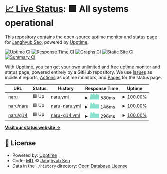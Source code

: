 # [📈 Live Status](https://upptime.jhyub.dev): <!--live status--> **🟩 All systems operational**

This repository contains the open-source uptime monitor and status page for [Janghyub Seo](jhyub.dev), powered by [Upptime](https://github.com/upptime/upptime).

[![Uptime CI](https://github.com/jhyub/upptime/workflows/Uptime%20CI/badge.svg)](https://github.com/jhyub/upptime/actions?query=workflow%3A%22Uptime+CI%22)
[![Response Time CI](https://github.com/jhyub/upptime/workflows/Response%20Time%20CI/badge.svg)](https://github.com/jhyub/upptime/actions?query=workflow%3A%22Response+Time+CI%22)
[![Graphs CI](https://github.com/jhyub/upptime/workflows/Graphs%20CI/badge.svg)](https://github.com/jhyub/upptime/actions?query=workflow%3A%22Graphs+CI%22)
[![Static Site CI](https://github.com/jhyub/upptime/workflows/Static%20Site%20CI/badge.svg)](https://github.com/jhyub/upptime/actions?query=workflow%3A%22Static+Site+CI%22)
[![Summary CI](https://github.com/jhyub/upptime/workflows/Summary%20CI/badge.svg)](https://github.com/jhyub/upptime/actions?query=workflow%3A%22Summary+CI%22)

With [Upptime](https://upptime.js.org), you can get your own unlimited and free uptime monitor and status page, powered entirely by a GitHub repository. We use [Issues](https://github.com/jhyub/upptime/issues) as incident reports, [Actions](https://github.com/jhyub/upptime/actions) as uptime monitors, and [Pages](https://upptime.jhyub.dev) for the status page.

<!--start: status pages-->
<!-- This summary is generated by Upptime (https://github.com/upptime/upptime) -->
<!-- Do not edit this manually, your changes will be overwritten -->
<!-- prettier-ignore -->
| URL | Status | History | Response Time | Uptime |
| --- | ------ | ------- | ------------- | ------ |
| <img alt="" src="https://icons.duckduckgo.com/ip3/naru.jhyub.dev.ico" height="13"> [naru](https://naru.jhyub.dev) | 🟩 Up | [naru.yml](https://github.com/Jhyub/upptime/commits/HEAD/history/naru.yml) | <details><summary><img alt="Response time graph" src="./graphs/naru/response-time-week.png" height="20"> 580ms</summary><br><a href="https://upptime.jhyub.dev/history/naru"><img alt="Response time 667" src="https://img.shields.io/endpoint?url=https%3A%2F%2Fraw.githubusercontent.com%2FJhyub%2Fupptime%2FHEAD%2Fapi%2Fnaru%2Fresponse-time.json"></a><br><a href="https://upptime.jhyub.dev/history/naru"><img alt="24-hour response time 683" src="https://img.shields.io/endpoint?url=https%3A%2F%2Fraw.githubusercontent.com%2FJhyub%2Fupptime%2FHEAD%2Fapi%2Fnaru%2Fresponse-time-day.json"></a><br><a href="https://upptime.jhyub.dev/history/naru"><img alt="7-day response time 580" src="https://img.shields.io/endpoint?url=https%3A%2F%2Fraw.githubusercontent.com%2FJhyub%2Fupptime%2FHEAD%2Fapi%2Fnaru%2Fresponse-time-week.json"></a><br><a href="https://upptime.jhyub.dev/history/naru"><img alt="30-day response time 612" src="https://img.shields.io/endpoint?url=https%3A%2F%2Fraw.githubusercontent.com%2FJhyub%2Fupptime%2FHEAD%2Fapi%2Fnaru%2Fresponse-time-month.json"></a><br><a href="https://upptime.jhyub.dev/history/naru"><img alt="1-year response time 594" src="https://img.shields.io/endpoint?url=https%3A%2F%2Fraw.githubusercontent.com%2FJhyub%2Fupptime%2FHEAD%2Fapi%2Fnaru%2Fresponse-time-year.json"></a></details> | <details><summary><a href="https://upptime.jhyub.dev/history/naru">100.00%</a></summary><a href="https://upptime.jhyub.dev/history/naru"><img alt="All-time uptime 99.67%" src="https://img.shields.io/endpoint?url=https%3A%2F%2Fraw.githubusercontent.com%2FJhyub%2Fupptime%2FHEAD%2Fapi%2Fnaru%2Fuptime.json"></a><br><a href="https://upptime.jhyub.dev/history/naru"><img alt="24-hour uptime 100.00%" src="https://img.shields.io/endpoint?url=https%3A%2F%2Fraw.githubusercontent.com%2FJhyub%2Fupptime%2FHEAD%2Fapi%2Fnaru%2Fuptime-day.json"></a><br><a href="https://upptime.jhyub.dev/history/naru"><img alt="7-day uptime 100.00%" src="https://img.shields.io/endpoint?url=https%3A%2F%2Fraw.githubusercontent.com%2FJhyub%2Fupptime%2FHEAD%2Fapi%2Fnaru%2Fuptime-week.json"></a><br><a href="https://upptime.jhyub.dev/history/naru"><img alt="30-day uptime 100.00%" src="https://img.shields.io/endpoint?url=https%3A%2F%2Fraw.githubusercontent.com%2FJhyub%2Fupptime%2FHEAD%2Fapi%2Fnaru%2Fuptime-month.json"></a><br><a href="https://upptime.jhyub.dev/history/naru"><img alt="1-year uptime 99.53%" src="https://img.shields.io/endpoint?url=https%3A%2F%2Fraw.githubusercontent.com%2FJhyub%2Fupptime%2FHEAD%2Fapi%2Fnaru%2Fuptime-year.json"></a></details>
| <img alt="" src="https://icons.duckduckgo.com/ip3/naru.jhyub.dev.ico" height="13"> [naru/naru](https://naru.jhyub.dev/naru/naru.db) | 🟩 Up | [naru-naru.yml](https://github.com/Jhyub/upptime/commits/HEAD/history/naru-naru.yml) | <details><summary><img alt="Response time graph" src="./graphs/naru-naru/response-time-week.png" height="20"> 146ms</summary><br><a href="https://upptime.jhyub.dev/history/naru-naru"><img alt="Response time 211" src="https://img.shields.io/endpoint?url=https%3A%2F%2Fraw.githubusercontent.com%2FJhyub%2Fupptime%2FHEAD%2Fapi%2Fnaru-naru%2Fresponse-time.json"></a><br><a href="https://upptime.jhyub.dev/history/naru-naru"><img alt="24-hour response time 185" src="https://img.shields.io/endpoint?url=https%3A%2F%2Fraw.githubusercontent.com%2FJhyub%2Fupptime%2FHEAD%2Fapi%2Fnaru-naru%2Fresponse-time-day.json"></a><br><a href="https://upptime.jhyub.dev/history/naru-naru"><img alt="7-day response time 146" src="https://img.shields.io/endpoint?url=https%3A%2F%2Fraw.githubusercontent.com%2FJhyub%2Fupptime%2FHEAD%2Fapi%2Fnaru-naru%2Fresponse-time-week.json"></a><br><a href="https://upptime.jhyub.dev/history/naru-naru"><img alt="30-day response time 164" src="https://img.shields.io/endpoint?url=https%3A%2F%2Fraw.githubusercontent.com%2FJhyub%2Fupptime%2FHEAD%2Fapi%2Fnaru-naru%2Fresponse-time-month.json"></a><br><a href="https://upptime.jhyub.dev/history/naru-naru"><img alt="1-year response time 167" src="https://img.shields.io/endpoint?url=https%3A%2F%2Fraw.githubusercontent.com%2FJhyub%2Fupptime%2FHEAD%2Fapi%2Fnaru-naru%2Fresponse-time-year.json"></a></details> | <details><summary><a href="https://upptime.jhyub.dev/history/naru-naru">100.00%</a></summary><a href="https://upptime.jhyub.dev/history/naru-naru"><img alt="All-time uptime 99.68%" src="https://img.shields.io/endpoint?url=https%3A%2F%2Fraw.githubusercontent.com%2FJhyub%2Fupptime%2FHEAD%2Fapi%2Fnaru-naru%2Fuptime.json"></a><br><a href="https://upptime.jhyub.dev/history/naru-naru"><img alt="24-hour uptime 100.00%" src="https://img.shields.io/endpoint?url=https%3A%2F%2Fraw.githubusercontent.com%2FJhyub%2Fupptime%2FHEAD%2Fapi%2Fnaru-naru%2Fuptime-day.json"></a><br><a href="https://upptime.jhyub.dev/history/naru-naru"><img alt="7-day uptime 100.00%" src="https://img.shields.io/endpoint?url=https%3A%2F%2Fraw.githubusercontent.com%2FJhyub%2Fupptime%2FHEAD%2Fapi%2Fnaru-naru%2Fuptime-week.json"></a><br><a href="https://upptime.jhyub.dev/history/naru-naru"><img alt="30-day uptime 100.00%" src="https://img.shields.io/endpoint?url=https%3A%2F%2Fraw.githubusercontent.com%2FJhyub%2Fupptime%2FHEAD%2Fapi%2Fnaru-naru%2Fuptime-month.json"></a><br><a href="https://upptime.jhyub.dev/history/naru-naru"><img alt="1-year uptime 99.53%" src="https://img.shields.io/endpoint?url=https%3A%2F%2Fraw.githubusercontent.com%2FJhyub%2Fupptime%2FHEAD%2Fapi%2Fnaru-naru%2Fuptime-year.json"></a></details>
| <img alt="" src="https://icons.duckduckgo.com/ip3/naru.jhyub.dev.ico" height="13"> [naru/g14](https://naru.jhyub.dev/g14/g14.db) | 🟩 Up | [naru-g14.yml](https://github.com/Jhyub/upptime/commits/HEAD/history/naru-g14.yml) | <details><summary><img alt="Response time graph" src="./graphs/naru-g14/response-time-week.png" height="20"> 296ms</summary><br><a href="https://upptime.jhyub.dev/history/naru-g14"><img alt="Response time 362" src="https://img.shields.io/endpoint?url=https%3A%2F%2Fraw.githubusercontent.com%2FJhyub%2Fupptime%2FHEAD%2Fapi%2Fnaru-g14%2Fresponse-time.json"></a><br><a href="https://upptime.jhyub.dev/history/naru-g14"><img alt="24-hour response time 374" src="https://img.shields.io/endpoint?url=https%3A%2F%2Fraw.githubusercontent.com%2FJhyub%2Fupptime%2FHEAD%2Fapi%2Fnaru-g14%2Fresponse-time-day.json"></a><br><a href="https://upptime.jhyub.dev/history/naru-g14"><img alt="7-day response time 296" src="https://img.shields.io/endpoint?url=https%3A%2F%2Fraw.githubusercontent.com%2FJhyub%2Fupptime%2FHEAD%2Fapi%2Fnaru-g14%2Fresponse-time-week.json"></a><br><a href="https://upptime.jhyub.dev/history/naru-g14"><img alt="30-day response time 332" src="https://img.shields.io/endpoint?url=https%3A%2F%2Fraw.githubusercontent.com%2FJhyub%2Fupptime%2FHEAD%2Fapi%2Fnaru-g14%2Fresponse-time-month.json"></a><br><a href="https://upptime.jhyub.dev/history/naru-g14"><img alt="1-year response time 339" src="https://img.shields.io/endpoint?url=https%3A%2F%2Fraw.githubusercontent.com%2FJhyub%2Fupptime%2FHEAD%2Fapi%2Fnaru-g14%2Fresponse-time-year.json"></a></details> | <details><summary><a href="https://upptime.jhyub.dev/history/naru-g14">100.00%</a></summary><a href="https://upptime.jhyub.dev/history/naru-g14"><img alt="All-time uptime 98.83%" src="https://img.shields.io/endpoint?url=https%3A%2F%2Fraw.githubusercontent.com%2FJhyub%2Fupptime%2FHEAD%2Fapi%2Fnaru-g14%2Fuptime.json"></a><br><a href="https://upptime.jhyub.dev/history/naru-g14"><img alt="24-hour uptime 100.00%" src="https://img.shields.io/endpoint?url=https%3A%2F%2Fraw.githubusercontent.com%2FJhyub%2Fupptime%2FHEAD%2Fapi%2Fnaru-g14%2Fuptime-day.json"></a><br><a href="https://upptime.jhyub.dev/history/naru-g14"><img alt="7-day uptime 100.00%" src="https://img.shields.io/endpoint?url=https%3A%2F%2Fraw.githubusercontent.com%2FJhyub%2Fupptime%2FHEAD%2Fapi%2Fnaru-g14%2Fuptime-week.json"></a><br><a href="https://upptime.jhyub.dev/history/naru-g14"><img alt="30-day uptime 100.00%" src="https://img.shields.io/endpoint?url=https%3A%2F%2Fraw.githubusercontent.com%2FJhyub%2Fupptime%2FHEAD%2Fapi%2Fnaru-g14%2Fuptime-month.json"></a><br><a href="https://upptime.jhyub.dev/history/naru-g14"><img alt="1-year uptime 98.94%" src="https://img.shields.io/endpoint?url=https%3A%2F%2Fraw.githubusercontent.com%2FJhyub%2Fupptime%2FHEAD%2Fapi%2Fnaru-g14%2Fuptime-year.json"></a></details>

<!--end: status pages-->

[**Visit our status website →**](https://upptime.jhyub.dev)

## 📄 License

- Powered by: [Upptime](https://github.com/upptime/upptime)
- Code: [MIT](./LICENSE) © [Janghyub Seo](jhyub.dev)
- Data in the `./history` directory: [Open Database License](https://opendatacommons.org/licenses/odbl/1-0/)
